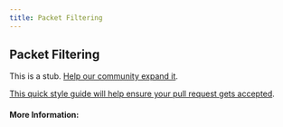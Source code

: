 ```yaml
---
title: Packet Filtering
---
```


## Packet Filtering

This is a stub. [Help our community expand it](https://github.com/freeCodeCamp/guide-articles/tree/master/articles/Security/Packet-Filtering/index.md).

[This quick style guide will help ensure your pull request gets accepted](https://github.com/freeCodeCamp/guide-articles/blob/master/README.md).

<!-- The article goes here, in GitHub-flavored Markdown. Feel free to add YouTube videos, images, and CodePen/JSBin embeds  -->

#### More Information:
<!-- Please add any articles you think might be helpful to read before writing the article -->



